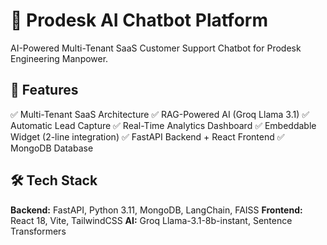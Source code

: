 # 🤖 Prodesk AI Chatbot Platform

AI-Powered Multi-Tenant SaaS Customer Support Chatbot for Prodesk Engineering Manpower.

## 🌟 Features

✅ Multi-Tenant SaaS Architecture
✅ RAG-Powered AI (Groq Llama 3.1)
✅ Automatic Lead Capture
✅ Real-Time Analytics Dashboard
✅ Embeddable Widget (2-line integration)
✅ FastAPI Backend + React Frontend
✅ MongoDB Database

## 🛠️ Tech Stack

**Backend:** FastAPI, Python 3.11, MongoDB, LangChain, FAISS
**Frontend:** React 18, Vite, TailwindCSS
**AI:** Groq Llama-3.1-8b-instant, Sentence Transformers
